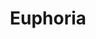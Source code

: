---
inv_num: 2012-160
add_credit: Arcangel Surfware R & D team
url: 2012-160-euphoria
title: Euphoria
year: '2014'
display_year: '2012'
medium: Acer laptop running Light O Rama S3 Software Suite Pro, three Light O Rama
  CTB16PC controllers, one Cosmic Color Ribbon LED Strip and controller, eight DMX512
  decoders, RGB LED strips, thirteen LED string lights, three Roman Lights Holographic
  Ropelight Palm Trees, clip-lamps with LED bulbs, extension cords, zip-ties
dims: Variable
pitch: "​Christmas Light animation......."
ps:
live_url: http://www.dailymotion.com/video/x1z2ci8_arcangel-surfware-yolo-pop-up-shop-holiday-inn_creation#from=embediframe
youtube:
related_code:
subheading:
download:
commission:
related:
layout: things-i-made
---